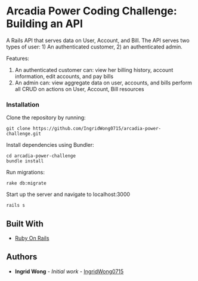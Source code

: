 # Arcadia Power Coding Challenge: Building an API

A Rails API that serves data on User, Account, and Bill.
The API serves two types of user: 1) An authenticated customer, 2) an authenticated admin.

Features:
1) An authenticated customer can:
view her billing history, account information, edit accounts, and pay bills
2) An admin can:
view aggregate data on user, accounts, and bills
perform all CRUD on actions on User, Account, Bill resources

### Installation

Clone the repository by running:

```
git clone https://github.com/IngridWong0715/arcadia-power-challenge.git
```

Install dependencies using Bundler:

```
cd arcadia-power-challenge
bundle install

```

Run migrations:

```
rake db:migrate

```

Start up the server and navigate to localhost:3000

```
rails s
```

## Built With

* [Ruby On Rails](https://rubyonrails.org/)


## Authors

* **Ingrid Wong** - *Initial work* - [IngridWong0715](https://github.com/IngridWOng0715)

